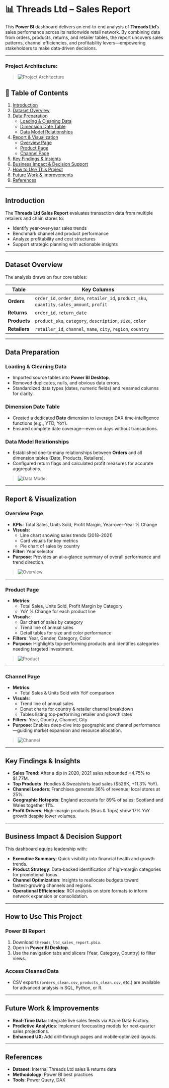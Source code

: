 # 📊 Threads Ltd – Sales Report

This **Power BI** dashboard delivers an end‑to‑end analysis of **Threads Ltd**’s sales performance across its nationwide retail network. By combining data from orders, products, returns, and retailer tables, the report uncovers sales patterns, channel efficiencies, and profitability levers—empowering stakeholders to make data‑driven decisions.

---

### Project Architecture:
> ![Project Architecture](screenshots/project_architecture.jpg)

## 📌 Table of Contents
1. [Introduction](#introduction)  
2. [Dataset Overview](#dataset-overview)  
3. [Data Preparation](#data-preparation)  
   - [Loading & Cleaning Data](#loading--cleaning-data)  
   - [Dimension Date Table](#dimension-date-table)  
   - [Data Model Relationships](#data-model-relationships)  
4. [Report & Visualization](#report--visualization)  
   - [Overview Page](#overview-page)  
   - [Product Page](#product-page)  
   - [Channel Page](#channel-page)  
5. [Key Findings & Insights](#key-findings--insights)  
6. [Business Impact & Decision Support](#business-impact--decision-support)  
7. [How to Use This Project](#how-to-use-this-project)  
8. [Future Work & Improvements](#future-work--improvements)  
9. [References](#references)  

---

## Introduction
The **Threads Ltd Sales Report** evaluates transaction data from multiple retailers and chain stores to:

- Identify year‑over‑year sales trends  
- Benchmark channel and product performance  
- Analyze profitability and cost structures  
- Support strategic planning with actionable insights  

---

## Dataset Overview
The analysis draws on four core tables:

| Table            | Key Columns                                                                                 |
|------------------|---------------------------------------------------------------------------------------------|
| **Orders**       | `order_id`, `order_date`, `retailer_id`, `product_sku`, `quantity`, `sales_amount`, `profit` |
| **Returns**      | `order_id`, `return_date`                                                                   |
| **Products**     | `product_sku`, `category`, `description`, `size`, `color`                                   |
| **Retailers**    | `retailer_id`, `channel`, `name`, `city`, `region`, `country`                               |

---

## Data Preparation

### Loading & Cleaning Data
- Imported source tables into **Power BI Desktop**.  
- Removed duplicates, nulls, and obvious data errors.  
- Standardized data types (dates, numeric fields) and renamed columns for clarity.

### Dimension Date Table
- Created a dedicated **Date** dimension to leverage DAX time‑intelligence functions (e.g., YTD, YoY).  
- Ensured complete date coverage—even on days without transactions.

### Data Model Relationships
- Established one‑to‑many relationships between **Orders** and all dimension tables (Date, Products, Retailers).  
- Configured return flags and calculated profit measures for accurate aggregations.

> ![Data Model](screenshots/data_model.jpg)

---

## Report & Visualization

### Overview Page
- **KPIs**: Total Sales, Units Sold, Profit Margin, Year‑over‑Year % Change  
- **Visuals**:  
  - Line chart showing sales trends (2018–2021)  
  - Card visuals for key metrics  
  - Pie chart of sales by country  
- **Filter**: Year selector  
- **Purpose**: Provides an at‑a‑glance summary of overall performance and trend direction.

> ![Overview](screenshots/overview_page.jpg)

---

### Product Page
- **Metrics**:  
  - Total Sales, Units Sold, Profit Margin by Category  
  - YoY % Change for each product line  
- **Visuals**:  
  - Bar chart of sales by category  
  - Trend line of annual sales  
  - Detail tables for size and color performance  
- **Filters**: Year, Gender, Category, Color  
- **Purpose**: Highlights top‑performing products and identifies categories needing targeted investment.

> ![Product](screenshots/product_page.jpg)

---

### Channel Page
- **Metrics**:  
  - Total Sales & Units Sold with YoY comparison  
- **Visuals**:
  - Trend line of annual sales    
  - Donut charts for country & retailer channel breakdown  
  - Tables listing top‑performing retailer and growth rates  
- **Filters**: Year, Country, Channel, City  
- **Purpose**: Enables deep‑dive into geographic and channel performance—guiding market expansion and resource allocation.

> ![Channel](screenshots/channel_page.jpg)

---

## Key Findings & Insights
- **Sales Trend**: After a dip in 2020, 2021 sales rebounded +4.75% to \$1.77M.  
- **Top Products**: Hoodies & Sweatshirts lead sales (\$526K, +11.3% YoY).  
- **Channel Leaders**: Franchises generate 36% of revenue; local stores at 25%.  
- **Geographic Hotspots**: England accounts for 89% of sales; Scotland and Wales together 11%.  
- **Profit Drivers**: High-margin products (Bras & Tops) show 17% YoY growth despite lower volumes.

---

## Business Impact & Decision Support
This dashboard equips leadership with:

- **Executive Summary**: Quick visibility into financial health and growth trends.  
- **Product Strategy**: Data‑backed identification of high‑margin categories for promotional focus.  
- **Channel Optimization**: Insights to reallocate budgets toward fastest‑growing channels and regions.  
- **Operational Efficiencies**: ROI analysis on store formats to inform network expansion or consolidation.  

---

## How to Use This Project

### Power BI Report
1. Download `threads_ltd_sales_report.pbix`.  
2. Open in **Power BI Desktop**.  
3. Use the navigation tabs and slicers (Year, Category, Country) to filter views.

### Access Cleaned Data
- CSV exports (`orders_clean.csv`, `products_clean.csv`, etc.) are available for advanced analysis in SQL, Python, or R.

---

## Future Work & Improvements
- **Real‑Time Data**: Integrate live sales feeds via Azure Data Factory.  
- **Predictive Analytics**: Implement forecasting models for next‑quarter sales projections.  
- **Enhanced UX**: Add drill‑through pages and mobile‑optimized layouts.  

---

## References
- **Dataset**: Internal Threads Ltd sales & returns data  
- **Methodology**: Power BI best practices 
- **Tools**: Power Query, DAX
